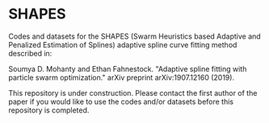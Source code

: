# SHAPES
Codes and datasets for the SHAPES (Swarm Heuristics based Adaptive and Penalized
 Estimation of Splines) adaptive spline curve fitting method described in:
 
Soumya D. Mohanty and Ethan Fahnestock. "Adaptive spline fitting with particle swarm optimization." arXiv preprint arXiv:1907.12160 (2019).

This repository is under construction. Please contact the first author of the paper if you would like to use the codes and/or datasets before this repository is completed.
